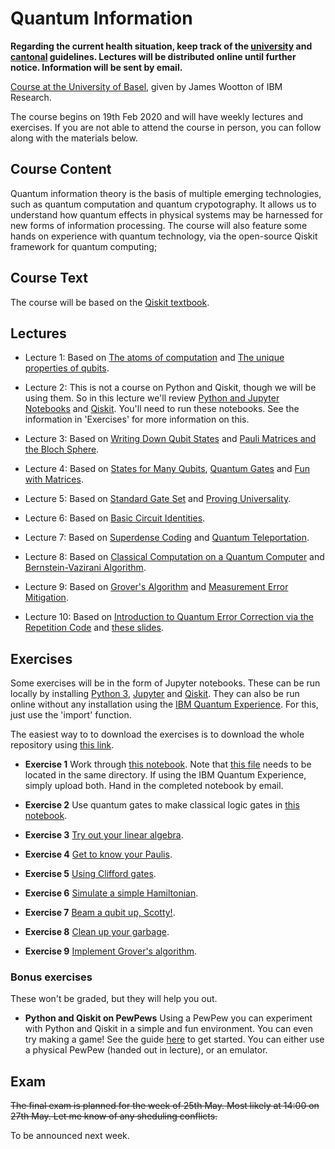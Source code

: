 # Quantum Information

**Regarding the current health situation, keep track of the [university](https://www.unibas.ch/en/News-Events/Coronavirus.html) and [cantonal](https://www.coronavirus.bs.ch/) guidelines. Lectures will be distributed online until further notice. Information will be sent by email.**

[Course at the University of Basel](https://vorlesungsverzeichnis.unibas.ch/en/home?id=239410), given by James Wootton of IBM Research.

The course begins on 19th Feb 2020 and will have weekly lectures and exercises. If you are not able to attend the course in person, you can follow along with the materials below.


## Course Content

Quantum information theory is the basis of multiple emerging technologies, such as quantum computation and quantum crypotography. It allows us to understand how quantum effects in physical systems may be harnessed for new forms of information processing. The course will also feature some hands on experience with quantum technology, via the open-source Qiskit framework for quantum computing;

## Course Text

The course will be based on the [Qiskit textbook](https://qiskit.org/textbook/preface.html).

## Lectures

* Lecture 1: Based on [The atoms of computation](https://nbviewer.jupyter.org/github/quantumjim/Quantum-information-course-Basel/blob/master/qiskit-textbook/content/ch-states/atoms-computation.ipynb) and [The unique properties of qubits](https://nbviewer.jupyter.org/github/quantumjim/Quantum-information-course-Basel/blob/master/qiskit-textbook/content/ch-states/unique-properties-qubits.ipynb).

* Lecture 2: This is not a course on Python and Qiskit, though we will be using them. So in this lecture we'll review [Python and Jupyter Notebooks](qiskit-textbook/content/ch-prerequisites/python-and-jupyter-notebooks.ipynb) and [Qiskit](qiskit-textbook/content/ch-prerequisites/qiskit.ipynb). You'll need to run these notebooks. See the information in 'Exercises' for more information on this.

* Lecture 3: Based on [Writing Down Qubit States](https://nbviewer.jupyter.org/github/quantumjim/Quantum-information-course-Basel/blob/master/qiskit-textbook/content/ch-states/writing-down-qubit-states.ipynb) and [Pauli Matrices and the Bloch Sphere](https://nbviewer.jupyter.org/github/quantumjim/Quantum-information-course-Basel/blob/master/qiskit-textbook/content/ch-states/pauli-matrices-bloch-sphere.ipynb).

* Lecture 4: Based on [States for Many Qubits](https://nbviewer.jupyter.org/github/quantumjim/Quantum-information-course-Basel/blob/master/qiskit-textbook/content/ch-states/states-many-qubits.ipynb), [Quantum Gates](https://nbviewer.jupyter.org/github/quantumjim/Quantum-information-course-Basel/blob/master/qiskit-textbook/content/ch-gates/quantum-gates.ipynb) and [Fun with Matrices](https://nbviewer.jupyter.org/github/quantumjim/Quantum-information-course-Basel/blob/master/qiskit-textbook/content/ch-gates/fun-matrices.ipynb).

* Lecture 5: Based on [Standard Gate Set](https://nbviewer.jupyter.org/github/quantumjim/Quantum-information-course-Basel/blob/master/qiskit-textbook/content/ch-gates/standard-gate-set.ipynb) and [Proving Universality](https://nbviewer.jupyter.org/github/quantumjim/Quantum-information-course-Basel/blob/master/qiskit-textbook/content/ch-gates/proving-universality.ipynb).

* Lecture 6: Based on [Basic Circuit Identities](https://nbviewer.jupyter.org/github/quantumjim/Quantum-information-course-Basel/blob/master/qiskit-textbook/content/ch-gates/basic-circuit-identities.ipynb).

* Lecture 7: Based on [Superdense Coding](https://nbviewer.jupyter.org/github/quantumjim/Quantum-information-course-Basel/blob/master/qiskit-textbook/content/ch-algorithms/superdense-coding.ipynb) and [Quantum Teleportation](https://nbviewer.jupyter.org/github/quantumjim/Quantum-information-course-Basel/blob/master/qiskit-textbook/content/ch-algorithms/teleportation.ipynb).

* Lecture 8: Based on [Classical Computation on a Quantum Computer](extra/Oracle-Intro.pdf) and [Bernstein-Vazirani Algorithm](https://nbviewer.jupyter.org/github/quantumjim/Quantum-information-course-Basel/blob/master/qiskit-textbook/content/ch-algorithms/bernstein-vazirani.ipynb).

* Lecture 9: Based on [Grover's Algorithm](https://nbviewer.jupyter.org/github/quantumjim/Quantum-information-course-Basel/blob/master/qiskit-textbook/content/ch-algorithms/grover.ipynb) and [Measurement Error Mitigation](https://nbviewer.jupyter.org/github/quantumjim/Quantum-information-course-Basel/blob/master/qiskit-textbook/content/ch-quantum-hardware/measurement-error-mitigation.ipynb).

* Lecture 10: Based on [Introduction to Quantum Error Correction via the Repetition Code](https://nbviewer.jupyter.org/github/quantumjim/Quantum-information-course-Basel/blob/master/qiskit-textbook/content/ch-quantum-hardware/error-correction-repetition-code.ipynb) and [these slides](extra/QEC-Lecture.pdf).

## Exercises

Some exercises will be in the form of Jupyter notebooks. These can be run locally by installing [Python 3](https://www.python.org/downloads/), [Jupyter](https://jupyter.org/) and [Qiskit](https://qiskit.org/). They can also be run online without any installation using the [IBM Quantum Experience](https://quantum-computing.ibm.com/jupyter/). For this, just use the 'import' function.

The easiest way to to download the exercises is to download the whole repository using [this link](https://github.com/quantumjim/Quantum-information-course-Basel/archive/master.zip).

* **Exercise 1** Work through [this notebook](exercises/Hello_Qiskit.ipynb). Note that [this file](exercises/hello_quantum.py) needs to be located in the same directory. If using the IBM Quantum Experience, simply upload both. Hand in the completed notebook by email.

* **Exercise 2** Use quantum gates to make classical logic gates in [this notebook](exercises/classical_logic_gates.ipynb).

* **Exercise 3** [Try out your linear algebra](exercises/exercise_3.pdf).

* **Exercise 4** [Get to know your Paulis](exercises/exercise_4.pdf).

* **Exercise 5** [Using Clifford gates](exercises/exercise_5.pdf).

* **Exercise 6** [Simulate a simple Hamiltonian](exercises/exercise_6.ipynb).

* **Exercise 7** [Beam a qubit up, Scotty!](exercises/exercise_7.pdf).

* **Exercise 8** [Clean up your garbage](exercises/exercise_8.pdf).

* **Exercise 9** [Implement Grover's algorithm](exercises/exercise_8.pdf).


### Bonus exercises

These won't be graded, but they will help you out.

* **Python and Qiskit on PewPews** Using a PewPew you can experiment with Python and Qiskit in a simple and fun environment. You can even try making a game! See the guide [here](https://nbviewer.jupyter.org/github/qiskit-community/MicroQiskit/blob/master/versions/MicroPython/tutorials/index.ipynb) to get started. You can either use a physical PewPew (handed out in lecture), or an emulator.


## Exam

~~The final exam is planned for the week of 25th May. Most likely at 14:00 on 27th May. Let me know of any sheduling conflicts.~~

To be announced next week.